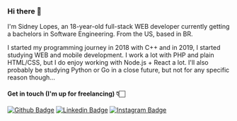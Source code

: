 ### Hi there 👋

<!--
**sidneylopes/sidneylopes** is a ✨ _special_ ✨ repository because its `README.md` (this file) appears on your GitHub profile. -->

I'm Sidney Lopes, an 18-year-old full-stack WEB developer currently getting a bachelors in Software Engineering. From the US, based in BR.

I started my programming journey in 2018 with C++ and in 2019, I started studying WEB and mobile development. I work a lot with PHP and plain HTML/CSS, but I do enjoy working with Node.js + React a lot. I'll also probably be studying Python or Go in a close future, but not for any specific reason though...

<!--![Github stats](https://github-readme-stats.vercel.app/api?username=sidneylopes&count_private=true&show_icons=true&theme=tokyonight)
![Top Langs](https://github-readme-stats.vercel.app/api/top-langs/?username=sidneylopes&layout=compact&langs_count=4&hide=makefile,perl&theme=tokyonight)-->

#### Get in touch (I'm up for freelancing) 👇🏻
[![Github Badge](https://img.shields.io/badge/-Github-000?style=flat-square&logo=Github&logoColor=white&link=https://github.com/sidneylopes)](https://github.com/sidneylopes) [![Linkedin Badge](https://img.shields.io/badge/-LinkedIn-blue?style=flat-square&logo=Linkedin&logoColor=white&link=http://www.linkedin.com/in/sidneybarbosa)](http://www.linkedin.com/in/sidneybarbosa) [![Instagram Badge](https://img.shields.io/badge/-Instagram-violet?style=flat-square&logo=Instagram&logoColor=white&link=https://www.instagram.com/lidneysopes/?hl=pt)](https://www.instagram.com/lidneysopes/) <!--[![Gmail Badge](https://img.shields.io/badge/-Gmail-c14438?style=flat-square&logo=Gmail&logoColor=white&link=sidneylopesjr@gmail.com)](sidneylopesjr@gmail.com) -->

